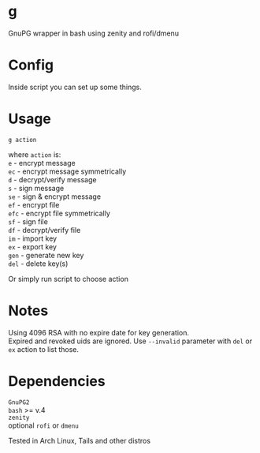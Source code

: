 # g
GnuPG wrapper in bash using zenity and rofi/dmenu

# Config
Inside script you can set up some things.

# Usage
`g action`

where `action` is:  
`e` - encrypt message  
`ec` - encrypt message symmetrically  
`d` - decrypt/verify message  
`s` - sign message  
`se` - sign & encrypt message  
`ef` - encrypt file  
`efc` - encrypt file symmetrically  
`sf` - sign file  
`df` - decrypt/verify file  
`im` - import key  
`ex` - export key  
`gen` - generate new key  
`del` - delete key(s)  

Or simply run script to choose action

# Notes
Using 4096 RSA with no expire date for key generation.  
Expired and revoked uids are ignored. Use `--invalid` parameter with `del` or `ex` action to list those.  

# Dependencies
`GnuPG2`  
`bash` >= v.4  
`zenity`  
optional `rofi` or `dmenu`  

Tested in Arch Linux, Tails and other distros
